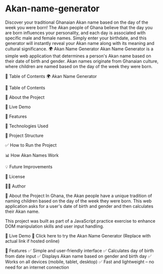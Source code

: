 # Akan-name-generator
 Discover your traditional Ghanaian Akan name based on the day of the week you were born! The Akan people of Ghana believe that the day you are born influences your personality, and each day is associated with specific male and female names. Simply enter your birthdate, and this generator will instantly reveal your Akan name along with its meaning and cultural significance.
🌍 Akan Name Generator
Akan Name Generator is a simple web application that determines a person's Akan name based on their date of birth and gender. Akan names originate from Ghanaian culture, where children are named based on the day of the week they were born.

📌 Table of Contents
🌍 Akan Name Generator

📌 Table of Contents

📖 About the Project

🎥 Live Demo

🚀 Features

🔧 Technologies Used

📁 Project Structure

✅ How to Run the Project

📊 How Akan Names Work

💡 Future Improvements

📄 License

👨‍💻 Author

📖 About the Project
In Ghana, the Akan people have a unique tradition of naming children based on the day of the week they were born. This web application asks for a user's date of birth and gender and then calculates their Akan name.

This project was built as part of a JavaScript practice exercise to enhance DOM manipulation skills and user input handling.

🎥 Live Demo
🔗 Click here to try the Akan Name Generator (Replace with actual link if hosted online)

🚀 Features
✅ Simple and user-friendly interface
✅ Calculates day of birth from date input
✅ Displays Akan name based on gender and birth day
✅ Works on all devices (mobile, tablet, desktop)
✅ Fast and lightweight – no need for an internet connection